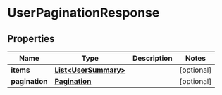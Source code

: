 # UserPaginationResponse

## Properties
Name | Type | Description | Notes
------------ | ------------- | ------------- | -------------
**items** | [**List&lt;UserSummary&gt;**](UserSummary.md) |  |  [optional]
**pagination** | [**Pagination**](Pagination.md) |  |  [optional]
